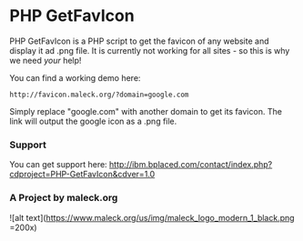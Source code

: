 # PHP GetFavIcon

PHP GetFavIcon is a PHP script to get the favicon of any website and display it ad .png file.
It is currently not working for all sites - so this is why we need *your* help!

You can find a working demo here:
```
http://favicon.maleck.org/?domain=google.com
```
Simply replace "google.com" with another domain to get its favicon. The link will output the google icon as a .png file.

### Support

You can get support here: http://ibm.bplaced.com/contact/index.php?cdproject=PHP-GetFavIcon&cdver=1.0

### A Project by maleck.org
![alt text](https://www.maleck.org/us/img/maleck_logo_modern_1_black.png =200x)
